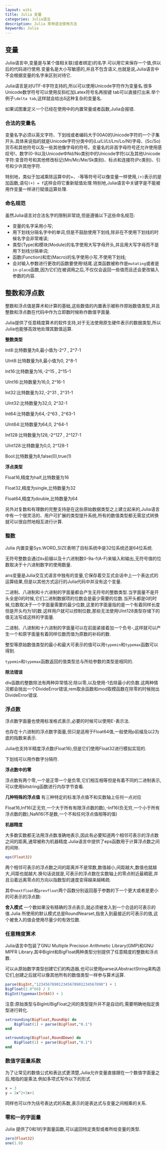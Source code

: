 ```yaml
---
layout: wiki
title: Julia 变量
categories: Julia语法
description: Julia 常用语法使用方法
keywords: Julia
---
```


## 变量
Julia语言中,变量是与某个值相关联(或者绑定)的名字.可以用它来保存一个值,供以后的代码进行使用.变量名是大小写敏感的,并且不包含语义,也就是说,Julia语言中不会根据变量的名字来区别对待它.

Julia语言是对UTF-8字符支持的,所以可以使用Unicode字符作为变量名.很多Unicode数学符号可以使用反斜杠加Latex符号名再按键 tab可以直接打出来.举个例子`\delta tab`,这样就会给出δ这种复杂的变量名.

如果试图重定义一个已经在使用中的内置常量或者函数,Julia会报错.

### 合法的变量名
变量名字必须以英文字符、下划线或者编码大于00A0的Unicode字符的一个子集开头.具体来说指的就是Unicode字符分类中的(Lu/Ll/Lt/Lm/Lo/Nl)字母、(Sc/So)货币和其他符号以及一些其他像字母的符号。变量名的非首字母符号还允许使用感叹号!、数字(0-9以及Unicode中Nd/No类别中的Unicode字符)以及其他Unicode字符:变音符号和其他修改标记(Mn/Mc/Me/Sk类别)、标点和连接符(Pc类别)、引号和少许其他字符.

特别地，类似于加减乘除运算中的+、-等等符号可以像变量一样使用,`(+)`表示的是加函数,语句`(+) = f`这样会将它重新赋值处理.特别地,Julia语言中关键字是不能被用作变量一样进行赋值运算处理.

### 命名规范
虽然Julia语言对合法名字的限制非常烧,但是遵循以下这些命名规范:
+ 变量的名字采用小写;
+ 用下划线分隔名字中的单词,但是不鼓励使用下划线,除非在不使用下划线的时候名字会非常难读;
+ 类型(Type)和模块(Module)的名字使用大写字母开头,并且用大写字母而不是用下划线分隔单词;
+ 函数(Function)和宏(Macro)的名字使用小写,不使用下划线;
+ 会对输入参数进行更改的函数要使用!结尾.这类函数被称作是`mutating`或者是`in-place`函数,因为它们在被调用之后,不仅仅会返回一些值而且还会更改输入参数的内容.

## 整数和浮点数

整数和浮点值是算术和计算的基础,这些数值的内置表示被称作原始数值类型,并且整数和浮点数在代码中作为立即数时候称作数值字面量.

Julia提供了任意精度算术的软件支持,对于无法使用原生硬件表示的数据类型,所以Julia也能够高效地处理其数值运算.

**整数类型**

Int8:比特数量为8,最小值为-2^7 , 2^7-1

UInt8:比特数量为8,最小值为0, 2^8-1

Int16:比特数量为16,-2^15 , 2^15-1

UInt16:比特数量为16,0, 2^16-1

Int32:比特数量为32,-2^31 , 2^31-1

UInt32:比特数量为32,0, 2^32-1

Int64:比特数量为64,-2^63 , 2^63-1

UInt64:比特数量为64,0, 2^64-1

Int128:比特数量为128,-2^127 , 2^127-1

UInt128:比特数量为0,0, 2^128-1

Bool:比特数量为8,false(0),true(1)

**浮点类型**

Float16,精度为half,比特数量为16

Float32,精度为single,比特数量为32

Float64,精度为double,比特数量为64

另外对复数和有理数的完整支持是在这些原始数据类型之上建立起来的,Julia语言中有一个很灵活的、用户可扩展的类型提升系统,所有的数值类型都无需显式转换就可以很自然地相互进行计算.

### 整数
Julia 内置变量Sys.WORD_SIZE表明了目标系统中是32位系统还是64位系统.

无符号整数会通过`0x`前缀以及十六进制数0-9a-f(A-F)来输入和输出,无符号值的位数取决于十六进制数字的使用数量.

ans变量是Julia交互式语言中独有的变量,它保存着交互式会话中上一个表达式的运算结果,但是以其他方式运行的Julia代码中并没有这个变量.

二进制、八进制和十六进制的字面量都会产生无符号的整数类型.当字面量不是开头全是0的时候,它们二进制数据项的位数会是最少需要的位数.当开头都是0的时候,位数取决于一个字面量需要的最少位数,这里的字面量指的是一个有着同样长度但是开头均为1的数.这样用户就可以控制位数,那些无法使用UInt128类型存储下的值无法写成这样的字面量.

二进制、八进制和十六进制的字面量可以在前面紧接着加一个负号-,这样就可以产生一个和原字面量有着同样位数而值为原数的补码的数.

整型等原始数值类型的最小和最大可表示的值可以用`typemin`和`typemax`函数可以得到.

`typemin`和`typemax`函数返回的值类型总与所给参数的类型是相同的.

**除法错误**

div函数的整数除法有两种异常情况:除以零,以及使用-1去除最小的负数.这两种情况都会抛出一个DivideError错误,rem取余函数和mod取模函数在除零的时候抛出DivideError错误.

### 浮点数

浮点数字面量也使用标准格式表示,必要的时候可以使用E-表示法.

也存在十六进制的浮点数字面量,但只是适用于Float64值,一般使用p前缀及以2为底的指数来表示.

Julia也支持半精度浮点数(Float16),但是它们使用Float32进行模拟实现的.

下划线可以用作数字分隔符.

**浮点数中的零**

浮点数有两个零,一个是正零一个是负零,它们相互相等但是有着不同的二进制表示,可以使用bitstring函数进行内存字节查看.

**几种特殊的浮点值**
有三种特定的标准浮点值不和实数轴上任何一点对应

Float16,Inf16(正无穷,一个大于所有有限浮点数的数),-Inf16(负无穷,一个小于所有浮点数的数),NaN16(不是数,一个不和任何浮点值相等的值)

**机器精度**

大多数实数都无法用浮点数准确地表示,因此有必要知道两个相邻可表示的浮点数之间的距离,通常被称为机器精度.Julia语言中提供了eps函数用于计算浮点数之间的间隙.

```julia
eps(Float32)
```

两个相邻可表示的浮点数之间的距离并不是常数,数值越小,间距越大,数值也就越大,间距也就越大.换句话说就是,可表示的浮点数在实数轴上的零点附近最稠密,并且沿着远离零点的方向以指数型的速度变得越来越稀疏.

其中`nextfloat`和`prevfloat`两个函数分别返回基于参数的下一个更大或者是更小的可表示的浮点数:

**舍入模式**
一个数如果没有精确的浮点表示,就必须被舍入到一个合适的可表示的值.Julia 所使用的默认模式总是RoundNearset,指舍入到最接近的可表示的值,这个被舍入的值会使用尽量少的有效位数.

### 任意精度算术

Julia语言中包装了GNU Multiple Precision Arithmetic Library(GMP)和GNU MPFR Library.其中BigInt和BigFloat两种类型分别提供了任意精度的整数和浮点数.

可以从原始数字类型创建它们的构造器,也可以使用parse从AbstractString来构造它们,创建之后就可以像其他所有的数值类型一样参与算术运算.

```julia
parse(BigInt,"123456789012345678901234567890") + 1
BigFloat(2.0^66) / 3
BigInt(typemax(Int64)) + 1
```

注意:原始类型与BigInt/BigFloat之间的类型提升并不是自动的,需要明确地指定类型进行转化.

```julia
setrounding(BigFloat,RoundUp) do
    BigFloat(1) + parse(BigFloat,"0.1")
end

setrounding(BigFloat,RoundDown) do
    BigFloat(1) + parse(BigFloat,"0.1")
end

```

### 数值字面量系数
为了让常见的数值公式和表达式更清楚,Julia允许变量直接跟在一个数值字面量之后,暗指的是乘法.例如多项式写作以下的形式

```julia
x = 3
y = 2x^2+3x+1
```

同样也可以作为括号表达式的系数,表示的是表达式与变量之间相乘的关系.
### 零和一的字面量
Julia 提供了0和1的字面量函数,可以返回特定类型或者所给变量的类型.
```julia
zero(Float32)
one(1.0)
```


